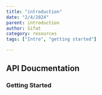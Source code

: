 ```yaml
---
title: "introduction"
date: "2/4/2024"
parent: introduction
author: Sifat
category: resources
tags: ["Intro", "getting started"]

---
```


## API Doucmentation


### Getting Started
